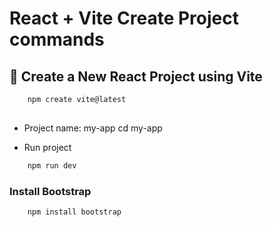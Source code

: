 # React + Vite Create Project commands

## 🚀 Create a New React Project using Vite

```bash
    npm create vite@latest 
   
```
- Project name: my-app
 cd my-app

- Run project

```bash
    npm run dev
```

### Install Bootstrap

```bash
    npm install bootstrap
   
```
